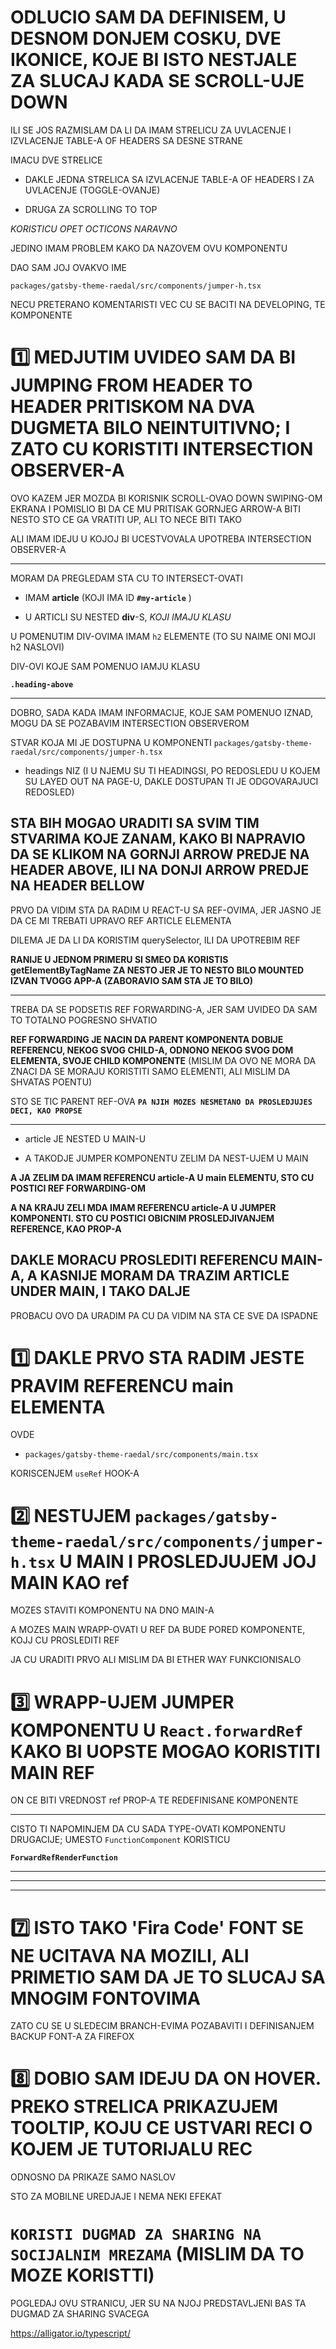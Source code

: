 # ODLUCIO SAM DA DEFINISEM, U DESNOM DONJEM COSKU, DVE IKONICE, KOJE BI ISTO NESTJALE ZA SLUCAJ KADA SE SCROLL-UJE DOWN 
 
ILI SE JOS RAZMISLAM DA LI DA IMAM STRELICU ZA UVLACENJE I IZVLACENJE TABLE-A OF HEADERS SA DESNE STRANE

IMACU DVE STRELICE

- DAKLE JEDNA STRELICA SA IZVLACENJE TABLE-A OF HEADERS I ZA UVLACENJE (TOGGLE-OVANJE) 

- DRUGA ZA SCROLLING TO TOP

*KORISTICU OPET OCTICONS NARAVNO*

JEDINO IMAM PROBLEM KAKO DA NAZOVEM OVU KOMPONENTU

DAO SAM JOJ OVAKVO IME

`packages/gatsby-theme-raedal/src/components/jumper-h.tsx`

NECU PRETERANO KOMENTARISTI VEC CU SE BACITI NA DEVELOPING, TE KOMPONENTE

# :one: MEDJUTIM UVIDEO SAM DA BI JUMPING FROM HEADER TO HEADER PRITISKOM NA DVA DUGMETA BILO NEINTUITIVNO; I ZATO CU KORISTITI INTERSECTION OBSERVER-A

OVO KAZEM JER MOZDA BI KORISNIK SCROLL-OVAO DOWN SWIPING-OM EKRANA I POMISLIO BI DA CE MU PRITISAK GORNJEG ARROW-A BITI NESTO STO CE GA VRATITI UP, ALI TO NECE BITI TAKO

ALI IMAM IDEJU U KOJOJ BI UCESTVOVALA UPOTREBA INTERSECTION OBSERVER-A

***

MORAM DA PREGLEDAM STA CU TO INTERSECT-OVATI

- IMAM **article** (KOJI IMA ID **`#my-article`** )

- U ARTICLI SU NESTED **div**-S, *KOJI IMAJU KLASU*

U POMENUTIM DIV-OVIMA IMAM `h2` ELEMENTE (TO SU NAIME ONI MOJI h2 NASLOVI)

DIV-OVI KOJE SAM POMENUO IAMJU KLASU

**`.heading-above`**

***

DOBRO, SADA KADA IMAM INFORMACIJE, KOJE SAM POMENUO IZNAD, MOGU DA SE POZABAVIM INTERSECTION OBSERVEROM

STVAR KOJA MI JE DOSTUPNA U KOMPONENTI `packages/gatsby-theme-raedal/src/components/jumper-h.tsx`

- headings NIZ (I U NJEMU SU TI HEADINGSI, PO REDOSLEDU U KOJEM SU LAYED OUT NA PAGE-U, DAKLE DOSTUPAN TI JE ODGOVARAJUCI REDOSLED)

## STA BIH MOGAO URADITI SA SVIM TIM STVARIMA KOJE ZANAM, KAKO BI NAPRAVIO DA SE KLIKOM NA GORNJI ARROW PREDJE NA HEADER ABOVE, ILI NA DONJI ARROW PREDJE NA HEADER BELLOW

PRVO DA VIDIM STA DA RADIM U REACT-U SA REF-OVIMA, JER JASNO JE DA CE MI TREBATI UPRAVO REF ARTICLE ELEMENTA

DILEMA JE DA LI DA KORISTIM querySelector, ILI DA UPOTREBIM REF

**RANIJE U JEDNOM PRIMERU SI SMEO DA KORISTIS getElementByTagName ZA NESTO JER JE TO NESTO BILO MOUNTED IZVAN TVOGG APP-A (ZABORAVIO SAM STA JE TO BILO)**

***

TREBA DA SE PODSETIS REF FORWARDING-A, JER SAM UVIDEO DA SAM TO TOTALNO POGRESNO SHVATIO

**REF FORWARDING JE NACIN DA PARENT KOMPONENTA DOBIJE REFERENCU, NEKOG SVOG CHILD-A, ODNONO NEKOG SVOG DOM ELEMENTA, SVOJE CHILD KOMPONENTE** (MISLIM DA OVO NE MORA DA ZNACI DA SE MORAJU KORISTITI SAMO ELEMENTI, ALI MISLIM DA SHVATAS POENTU)

STO SE TIC PARENT REF-OVA **`PA NJIH MOZES NESMETANO DA PROSLEDJUJES DECI, KAO PROPSE`**

***

- article JE NESTED U MAIN-U

- A TAKODJE JUMPER KOMPONENTU ZELIM DA NEST-UJEM U MAIN

**A JA ZELIM DA IMAM REFERENCU article-A U main ELEMENTU, STO CU POSTICI REF FORWARDING-OM**

**A NA KRAJU ZELI MDA IMAM REFERENCU article-A U JUMPER KOMPONENTI. STO CU POSTICI OBICNIM PROSLEDJIVANJEM REFERENCE, KAO PROP-A**

## DAKLE MORACU PROSLEDITI REFERENCU MAIN-A, A KASNIJE MORAM DA TRAZIM ARTICLE UNDER MAIN, I TAKO DALJE

PROBACU OVO DA URADIM PA CU DA VIDIM NA STA CE SVE DA ISPADNE

# :one: DAKLE PRVO STA RADIM JESTE PRAVIM REFERENCU main ELEMENTA

OVDE

- `packages/gatsby-theme-raedal/src/components/main.tsx`

KORISCENJEM `useRef` HOOK-A

# :two: NESTUJEM `packages/gatsby-theme-raedal/src/components/jumper-h.tsx` U MAIN I PROSLEDJUJEM JOJ MAIN KAO ref

MOZES STAVITI KOMPONENTU NA DNO MAIN-A

A MOZES MAIN WRAPP-OVATI U REF DA BUDE PORED KOMPONENTE, KOJJ CU PROSLEDITI REF

JA CU URADITI PRVO ALI MISLIM DA BI ETHER WAY FUNKCIONISALO

# :three: WRAPP-UJEM JUMPER KOMPONENTU U `React.forwardRef` KAKO BI UOPSTE MOGAO KORISTITI MAIN REF

ON CE BITI VREDNOST ref PROP-A TE REDEFINISANE KOMPONENTE

***

CISTO TI NAPOMINJEM DA CU SADA TYPE-OVATI KOMPONENTU DRUGACIJE; UMESTO `FunctionComponent` KORISTICU

**`ForwardRefRenderFunction`**

***

******************************************
******************************************


# :seven: ISTO TAKO 'Fira Code' FONT SE NE UCITAVA NA MOZILI, ALI PRIMETIO SAM DA JE TO SLUCAJ SA MNOGIM FONTOVIMA

ZATO CU SE U SLEDECIM BRANCH-EVIMA POZABAVITI I DEFINISANJEM BACKUP FONT-A ZA FIREFOX

# :eight: DOBIO SAM IDEJU DA ON HOVER. PREKO STRELICA PRIKAZUJEM TOOLTIP, KOJU CE USTVARI RECI O KOJEM JE TUTORIJALU REC

ODNOSNO DA PRIKAZE SAMO NASLOV

STO ZA MOBILNE UREDJAJE I NEMA NEKI EFEKAT

# `KORISTI DUGMAD ZA SHARING NA SOCIJALNIM MREZAMA` (MISLIM DA TO MOZE KORISTTI)

POGLEDAJ OVU STRANICU, JER SU NA NJOJ PREDSTAVLJENI BAS TA DUGMAD ZA SHARING SVACEGA

<https://alligator.io/typescript/>